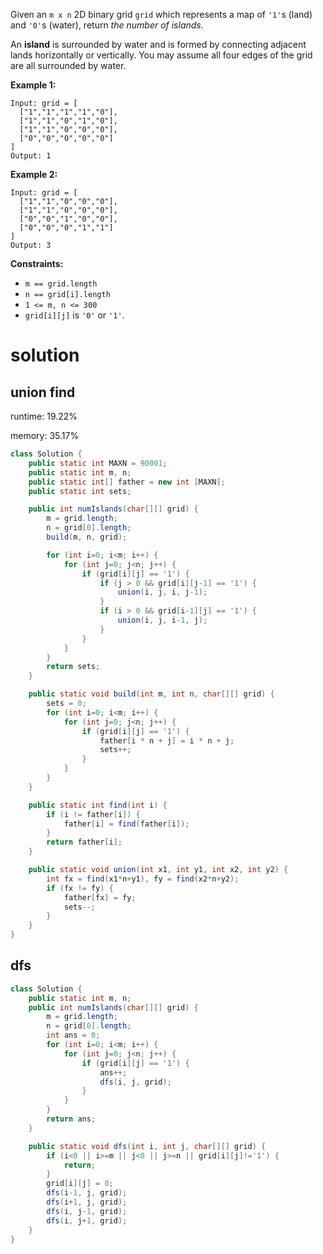Given an `m x n` 2D binary grid `grid` which represents a map of `'1'`s (land) and `'0'`s (water), return *the number of islands*.

An **island** is surrounded by water and is formed by connecting adjacent lands horizontally or vertically. You may assume all four edges of the grid are all surrounded by water.

 

**Example 1:**

```
Input: grid = [
  ["1","1","1","1","0"],
  ["1","1","0","1","0"],
  ["1","1","0","0","0"],
  ["0","0","0","0","0"]
]
Output: 1
```

**Example 2:**

```
Input: grid = [
  ["1","1","0","0","0"],
  ["1","1","0","0","0"],
  ["0","0","1","0","0"],
  ["0","0","0","1","1"]
]
Output: 3
```

 

**Constraints:**

- `m == grid.length`
- `n == grid[i].length`
- `1 <= m, n <= 300`
- `grid[i][j]` is `'0'` or `'1'`.

# solution

## union find

runtime: 19.22%

memory: 35.17%

```java
class Solution {
    public static int MAXN = 90001;
    public static int m, n;
    public static int[] father = new int [MAXN];
    public static int sets;

    public int numIslands(char[][] grid) {
        m = grid.length;
        n = grid[0].length;
        build(m, n, grid);

        for (int i=0; i<m; i++) {
            for (int j=0; j<n; j++) {
                if (grid[i][j] == '1') {
                    if (j > 0 && grid[i][j-1] == '1') {
                        union(i, j, i, j-1);
                    }
                    if (i > 0 && grid[i-1][j] == '1') {
                        union(i, j, i-1, j);
                    }
                }
            }
        }
        return sets;
    }

    public static void build(int m, int n, char[][] grid) {
        sets = 0;
        for (int i=0; i<m; i++) {
            for (int j=0; j<n; j++) {
                if (grid[i][j] == '1') {
                    father[i * n + j] = i * n + j;
                    sets++;
                }
            }
        }
    }

    public static int find(int i) {
        if (i != father[i]) {
            father[i] = find(father[i]);
        }
        return father[i];
    }

    public static void union(int x1, int y1, int x2, int y2) {
        int fx = find(x1*n+y1), fy = find(x2*n+y2);
        if (fx != fy) {
            father[fx] = fy;
            sets--;
        }
    }
}
```

## dfs

```java
class Solution {
    public static int m, n;
    public int numIslands(char[][] grid) {
        m = grid.length;
        n = grid[0].length;
        int ans = 0;
        for (int i=0; i<m; i++) {
            for (int j=0; j<n; j++) {
                if (grid[i][j] == '1') {
                    ans++;
                    dfs(i, j, grid);
                }
            }
        }
        return ans;
    }

    public static void dfs(int i, int j, char[][] grid) {
        if (i<0 || i>=m || j<0 || j>=n || grid[i][j]!='1') {
            return;
        }
        grid[i][j] = 0;
        dfs(i-1, j, grid);
        dfs(i+1, j, grid);
        dfs(i, j-1, grid);
        dfs(i, j+1, grid);
    }
}
```

